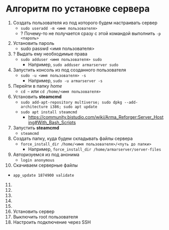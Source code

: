 # Алгоритм по установке сервера
1. Создать пользователя из под которого будем настраивать сервер
   - `sudo useradd -m <имя пользователя>`
   - ? Почему-то не получается сразу с этой командой выполнить `-p <пароль>`
2. Установить пароль
   - sudo passwd <имя пользователя>
3. ? Выдать ему необходимые права
   - `sudo adduser <имя пользователя> sudo`
      - Например, `sudo adduser armarserver sudo`
4. Запустить консоль из под созданного пользователя
   - `sudo -u <имя пользователя> -s`
      - Например, `sudo -u armarserver -s`
5. Перейти в папку _home_
   - `cd ~` или `cd /home/<имя пользователя>`
6. Установить **steamcmd**
   - `sudo add-apt-repository multiverse; sudo dpkg --add-architecture i386; sudo apt update`
   - `sudo apt install steamcmd`
      - https://community.bistudio.com/wiki/Arma_Reforger:Server_Hosting#With_Bash_Scripts
7. Запустить **steamcmd**
   - `steamcmd`
8. Создать папку, куда будем складывать файлы сервера
   - `force_install_dir /home/<имя пользователя>/<путь до папки>`
      - Например, `force_install_dir /home/armarserver/server-files`
9. Авторизуемся из под анонима
   - `login anonymous`
10. Скачиваем серверные файлы
   - `app_update 1874900 validate`
11. 
12.
13.
14.
15.
16. Установить сервер
17. Выключить root пользователя
18. Настроить подключение через SSH

